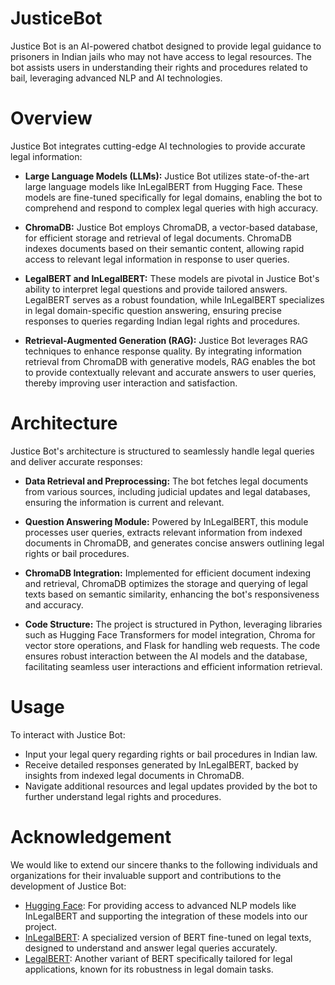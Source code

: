# JusticeBot
Justice Bot is an AI-powered chatbot designed to provide legal guidance to prisoners in Indian jails who may not have access to legal resources. The bot assists users in understanding their rights and procedures related to bail, leveraging advanced NLP and AI technologies.

# Overview
Justice Bot integrates cutting-edge AI technologies to provide accurate legal information:

- **Large Language Models (LLMs):** Justice Bot utilizes state-of-the-art large language models like InLegalBERT from Hugging Face. These models are fine-tuned specifically for legal domains, enabling the bot to comprehend and respond to complex legal queries with high accuracy.

- **ChromaDB:** Justice Bot employs ChromaDB, a vector-based database, for efficient storage and retrieval of legal documents. ChromaDB indexes documents based on their semantic content, allowing rapid access to relevant legal information in response to user queries.

- **LegalBERT and InLegalBERT:** These models are pivotal in Justice Bot's ability to interpret legal questions and provide tailored answers. LegalBERT serves as a robust foundation, while InLegalBERT specializes in legal domain-specific question answering, ensuring precise responses to queries regarding Indian legal rights and procedures.

- **Retrieval-Augmented Generation (RAG):** Justice Bot leverages RAG techniques to enhance response quality. By integrating information retrieval from ChromaDB with generative models, RAG enables the bot to provide contextually relevant and accurate answers to user queries, thereby improving user interaction and satisfaction.

# Architecture
Justice Bot's architecture is structured to seamlessly handle legal queries and deliver accurate responses:

- **Data Retrieval and Preprocessing:** The bot fetches legal documents from various sources, including judicial updates and legal databases, ensuring the information is current and relevant.

- **Question Answering Module:** Powered by InLegalBERT, this module processes user queries, extracts relevant information from indexed documents in ChromaDB, and generates concise answers outlining legal rights or bail procedures.

- **ChromaDB Integration:** Implemented for efficient document indexing and retrieval, ChromaDB optimizes the storage and querying of legal texts based on semantic similarity, enhancing the bot's responsiveness and accuracy.

- **Code Structure:** The project is structured in Python, leveraging libraries such as Hugging Face Transformers for model integration, Chroma for vector store operations, and Flask for handling web requests. The code ensures robust interaction between the AI models and the database, facilitating seamless user interactions and efficient information retrieval.

# Usage
To interact with Justice Bot:

- Input your legal query regarding rights or bail procedures in Indian law.
- Receive detailed responses generated by InLegalBERT, backed by insights from indexed legal documents in ChromaDB.
- Navigate additional resources and legal updates provided by the bot to further understand legal rights and procedures.

# Acknowledgement
We would like to extend our sincere thanks to the following individuals and organizations for their invaluable support and contributions to the development of Justice Bot:

- [Hugging Face](https://huggingface.co/models): For providing access to advanced NLP models like InLegalBERT and supporting the integration of these models into our project.
- [InLegalBERT](https://huggingface.co/law-ai/InLegalBERT): A specialized version of BERT fine-tuned on legal texts, designed to understand and answer legal queries accurately. 
- [LegalBERT](https://huggingface.co/nlpaueb/legal-bert-base-uncased): Another variant of BERT specifically tailored for legal applications, known for its robustness in legal domain tasks. 

